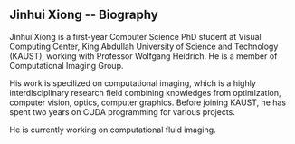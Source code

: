 ## Jinhui Xiong -- Biography

Jinhui Xiong is a first-year Computer Science PhD student at Visual Computing Center, King Abdullah University of Science and Technology  (KAUST), working with Professor Wolfgang Heidrich. He is a member of Computational Imaging Group.

His work is specilized on computational imaging, which is a highly interdisciplinary research field combining knowledges from optimization, computer vision, optics, computer graphics. Before joining KAUST, he has spent two years on CUDA programming for various projects.

He is currently working on computational fluid imaging.

